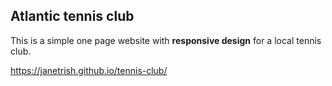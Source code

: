 ## Atlantic tennis club ##

This is a simple one page website with **responsive design** for a local tennis club.  

https://janetrish.github.io/tennis-club/

